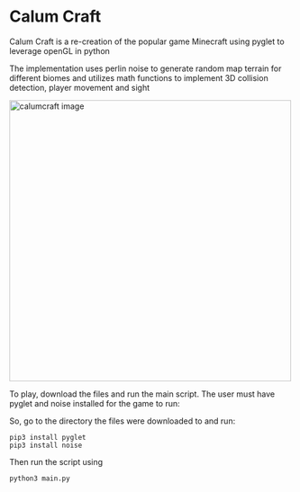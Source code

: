# Calum Craft

Calum Craft is a re-creation of the popular game Minecraft using pyglet to leverage openGL in python

The implementation uses perlin noise to generate random map terrain for different biomes and utilizes math functions to implement 3D collision detection, player movement and sight

<img width="500" alt="calumcraft image" src="https://user-images.githubusercontent.com/12948431/29236707-94ee30ee-7edc-11e7-8f29-c6ea3f383797.png">

To play, download the files and run the main script. The user must have pyglet and noise installed for the game to run:

So, go to the directory the files were downloaded to and run:

```
pip3 install pyglet
pip3 install noise
```

Then run the script using

```
python3 main.py
```
